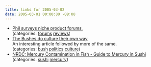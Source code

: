 ```yaml
---
title: links for 2005-03-02
date: 2005-03-01 00:00:00 -08:00
---
```


<ul class="delicious">
	<li>
		<div class="delicious-link"><a href="http://www.fibiger.org/archives/2005_02.php">Phil surveys niche product forums.</a></div>
		<div class="delicious-categories">(categories: <a href="http://del.icio.us/torrez/forums">forums</a> <a href="http://del.icio.us/torrez/reviews">reviews</a>)</div>
	</li>
	<li>
		<div class="delicious-link"><a href="http://www.freenewmexican.com/news/10599.html">The Bushes do culture their own way</a></div>
		<div class="delicious-extended">An interesting article followed by more of the same.</div>
		<div class="delicious-categories">(categories: <a href="http://del.icio.us/torrez/bush">bush</a> <a href="http://del.icio.us/torrez/politics">politics</a> <a href="http://del.icio.us/torrez/culture">culture</a>)</div>
	</li>
	<li>
		<div class="delicious-link"><a href="http://www.nrdc.org/health/effects/mercury/sushi.asp">NRDC: Mercury Contamination in Fish - Guide to Mercury in Sushi</a></div>
		<div class="delicious-categories">(categories: <a href="http://del.icio.us/torrez/sushi">sushi</a> <a href="http://del.icio.us/torrez/mercury">mercury</a>)</div>
	</li>
</ul>
